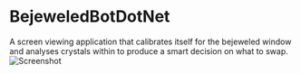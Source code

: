 # BejeweledBotDotNet
A screen viewing application that calibrates itself for the bejeweled window and analyses crystals within to produce a smart decision on what to swap.
![Screenshot](http://i.imgur.com/gBDt1Yh.png)